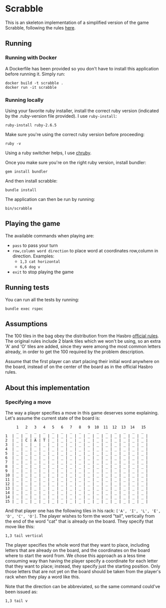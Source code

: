 # Scrabble

This is an skeleton implementation of a simplified version of the game Scrabble, following the rules [here](rules.md).

## Running

### Running with Docker

A Dockerfile has been provided so you don't have to install this application before running it. Simply run:

```
docker build -t scrabble .
docker run -it scrabble
```

### Running locally

Using your favorite ruby installer, install the correct ruby version (indicated by the .ruby-version file provided). I use `ruby-install`:

```
ruby-install ruby-2.6.5
```

Make sure you're using the correct ruby version before proceeding:

```
ruby -v
```
Using a ruby switcher helps, I use [chruby](https://github.com/postmodern/chruby).

Once you make sure you're on the right ruby version, install bundler:

```
gem install bundler
```

And then install scrabble:

```
bundle install
```

The application can then be run by running:

```
bin/scrabble
```

## Playing the game

The available commands when playing are:

- `pass` to pass your turn
- `row,column word direction` to place word at coordinates row,column in direction. Examples:
  - `1,3 cat horizontal`
  - `6,6 dog v`
- `exit` to stop playing the game

## Running tests

You can run all the tests by running:

```
bundle exec rspec
```

## Assumptions

The 100 tiles in the bag obey the distribution from the Hasbro [official rules](https://scrabble.hasbro.com/en-us/faq). The original rules include 2 blank tiles which we won't be using, so an extra 'A' and 'O' tiles are added, since they were among the most common letters already, in order to get the 100 required by the problem description. 

Assume that the first player can start placing their initial word anywhere on the board, instead of on the center of the board as in the official Hasbro rules.

## About this implementation

### Specifying a move

The way a player specifies a move in this game deserves some explaining. Let's assume the current state of the board is:

```
     1   2   3   4   5   6   7   8   9  10  11  12  13  14   15
     _   _   _   _   _   _   _   _   _   _   _   _   _   _   _
1  | _ | _ | _ | _ | _ | _ | _ | _ | _ | _ | _ | _ | _ | _ | _ |
2  | _ | C | A | T | _ | _ | _ | _ | _ | _ | _ | _ | _ | _ | _ |
3  | _ | _ | _ | _ | _ | _ | _ | _ | _ | _ | _ | _ | _ | _ | _ |
4  | _ | _ | _ | _ | _ | _ | _ | _ | _ | _ | _ | _ | _ | _ | _ |
5  | _ | _ | _ | _ | _ | _ | _ | _ | _ | _ | _ | _ | _ | _ | _ |
6  | _ | _ | _ | _ | _ | _ | _ | _ | _ | _ | _ | _ | _ | _ | _ |
7  | _ | _ | _ | _ | _ | _ | _ | _ | _ | _ | _ | _ | _ | _ | _ |
8  | _ | _ | _ | _ | _ | _ | _ | _ | _ | _ | _ | _ | _ | _ | _ |
9  | _ | _ | _ | _ | _ | _ | _ | _ | _ | _ | _ | _ | _ | _ | _ |
10 | _ | _ | _ | _ | _ | _ | _ | _ | _ | _ | _ | _ | _ | _ | _ |
11 | _ | _ | _ | _ | _ | _ | _ | _ | _ | _ | _ | _ | _ | _ | _ |
12 | _ | _ | _ | _ | _ | _ | _ | _ | _ | _ | _ | _ | _ | _ | _ |
13 | _ | _ | _ | _ | _ | _ | _ | _ | _ | _ | _ | _ | _ | _ | _ |
14 | _ | _ | _ | _ | _ | _ | _ | _ | _ | _ | _ | _ | _ | _ | _ |
14 | _ | _ | _ | _ | _ | _ | _ | _ | _ | _ | _ | _ | _ | _ | _ |
15 | _ | _ | _ | _ | _ | _ | _ | _ | _ | _ | _ | _ | _ | _ | _ |
```

And that player one has the following tiles in his rack: `['A', 'I', 'L', 'E', 'D', 'C', 'O']`. The player wishes to form the word "tail", vertically from the end of the word "cat" that is already on the board. They specify that move like this:

```
1,3 tail vertical
```
The player specifies the whole word that they want to place, including letters that are already on the board, and the coordinates on the board where to start the word from.
We chose this approach as a less time consuming way than having the player specify a coordinate for each letter that they want to place; instead, they specify just the starting position. Only those letters that are not yet on the board should be taken from the player's rack when they play a word like this.

Note that the direction can be abbreviated, so the same command could've been issued as:

```
1,3 tail v
```
